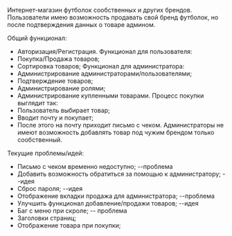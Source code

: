 Интернет-магазин футболок сообственных и других брендов. Пользователи имею возможность продавать свой бренд футболок, но после подтверждения данных о товаре админом.

Общий функционал:
* Авторизация/Регистрация.
Функционал для пользователя:
* Покупка/Продажа товаров;
* Сортировка товаров;
Функционал для администратора:
* Администрирование администраторами/пользователями;
* Подтверждение товаров;
* Администрирование ролями;
* Администрирование купленными товарами.
Процесс покупки выглядит так: 
* Пользователь выбирает товар;
* Вводит почту и покупает;
* После этого на почту приходит письмо с чеком.
Администраторы не имеют возможность добавлять товар под чужим брендом только сообственный.

Текущие проблемы/идей:
* Письмо с чеком временно недоступно; --проблема
* Добавить возможность обратиться за помощью к администратору; --идея
* Сброс пароля; --идея
* Отображение вкладки продажа для администратора; --проблема
* Улучшить функционал добавление/продажи товаров; --идея
* Баг с меню при скроле; -- проблема
* Заголовки страниц;
* Отображение товара при покупки;
